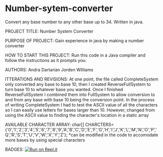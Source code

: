 # Number-sytem-converter
Convert any base number to any other base up to 34. Written in java.

PROJECT TITLE: Number System Converter

PURPOSE OF PROJECT: Gain experience in java by making a number converter

HOW TO START THIS PROJECT: Run this code in a Java compiler and follow the instructions as it prompts you.

AUTHORS: Andra Dartarian Jorden Williams 

ITTERATIONS AND REVISIONS: 
	At one point, the file called CompleteSystem only converted any base to base 10, then I created ReverseFullSystem to turn base 10 to whatever base you wanted. Once I finished ReverseFullSystem I combined them into FullSystem to allow conversion to and from any base with base 10 being the conversion point. 
	In the process of writing CompleteSystem I had to test the ASCII value of all the characters so I can easily use letters for bases larger than 10. However, changed from using the ASCII value to finding the character's location in a static array

AVAILABLE CHARACTER ARRAY:
char[] CHARCTERS={'0','1','2','3','4','5','6','7','8','9','A','B','C','D','E','F','G','H','I','J','K','L','M','N','O','P','Q','R','S','T','U','V','W','X','Y','Z'}; 
*can be modified in the code to accomodate more bases by using special characters 



BADGES:
[![Run on Repl.it](https://repl.it/badge/github/WhoDis-MaName/Number-sytem-converter)](https://repl.it/github/WhoDis-MaName/Number-sytem-converter)
